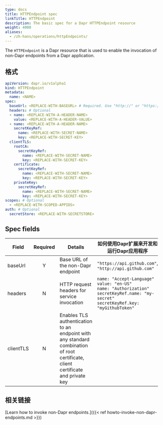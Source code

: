 ```yaml
---
type: docs
title: HTTPEndpoint spec
linkTitle: HTTPEndpoint
description: The basic spec for a Dapr HTTPEndpoint resource
weight: 4000
aliases:
  - /zh-hans/operations/httpEndpoints/
---
```


The `HTTPEndpoint` is a Dapr resource that is used to enable the invocation of non-Dapr endpoints from a Dapr application.

## 格式

```yaml
apiVersion: dapr.io/v1alpha1
kind: HTTPEndpoint
metadata:
  name: <NAME>  
spec:
  baseUrl: <REPLACE-WITH-BASEURL> # Required. Use "http://" or "https://" prefix.
  headers: # Optional
  - name: <REPLACE-WITH-A-HEADER-NAME>
    value: <REPLACE-WITH-A-HEADER-VALUE>
  - name: <REPLACE-WITH-A-HEADER-NAME>
    secretKeyRef:
      name: <REPLACE-WITH-SECRET-NAME>
      key: <REPLACE-WITH-SECRET-KEY>
  clientTLS:
    rootCA:
      secretKeyRef:
        name: <REPLACE-WITH-SECRET-NAME>
        key: <REPLACE-WITH-SECRET-KEY>
    certificate:
      secretKeyRef:
        name: <REPLACE-WITH-SECRET-NAME>
        key: <REPLACE-WITH-SECRET-KEY>
    privateKey:
      secretKeyRef:
        name: <REPLACE-WITH-SECRET-NAME>
        key: <REPLACE-WITH-SECRET-KEY>
scopes: # Optional
  - <REPLACE-WITH-SCOPED-APPIDS>
auth: # Optional
  secretStore: <REPLACE-WITH-SECRETSTORE>
```

## Spec fields

| Field     | Required | Details                                                                                                                         | 如何使用Dapr扩展来开发和运行Dapr应用程序                                                                                                                 |
| --------- | :------: | ------------------------------------------------------------------------------------------------------------------------------- | ---------------------------------------------------------------------------------------------------------------------------------------- |
| baseUrl   |     Y    | Base URL of the non-Dapr endpoint                                                                                               | `"https://api.github.com"`, `"http://api.github.com"`                                                                                    |
| headers   |     N    | HTTP request headers for service invocation                                                                                     | `name: "Accept-Language" value: "en-US"` <br/> `name: "Authorization" secretKeyRef.name: "my-secret" secretKeyRef.key: "myGithubToken" ` |
| clientTLS |     N    | Enables TLS authentication to an endpoint with any standard combination of root certificate, client certificate and private key |                                                                                                                                          |

## 相关链接

[Learn how to invoke non-Dapr endpoints.]({{< ref howto-invoke-non-dapr-endpoints.md >}})
